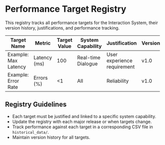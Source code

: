 # Performance Target Registry

This registry tracks all performance targets for the Interaction System, their version history, justifications, and performance tracking.

| Target Name         | Metric         | Target Value | System Capability         | Justification                | Version | Date Set   | Linked Release | Performance History File |
|--------------------|---------------|-------------|--------------------------|------------------------------|---------|------------|----------------|-------------------------|
| Example: Max Latency| Latency (ms)  | 100         | Real-time Dialogue       | User experience requirement  | v1.0    | 2024-06-01 | v1.0.0         | historical_data/latency_v1.0.csv |
| Example: Error Rate | Errors (%)    | <1          | All                      | Reliability                  | v1.0    | 2024-06-01 | v1.0.0         | historical_data/errors_v1.0.csv  |

## Registry Guidelines
- Each target must be justified and linked to a specific system capability.
- Update the registry with each major release or when targets change.
- Track performance against each target in a corresponding CSV file in `historical_data/`.
- Maintain version history for all targets. 